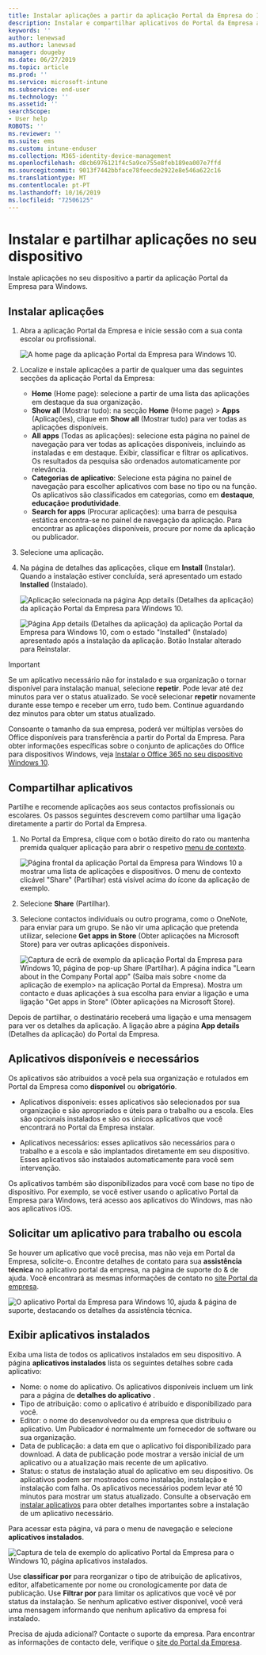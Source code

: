 ```yaml
---
title: Instalar aplicações a partir da aplicação Portal da Empresa do Intune para Windows
description: Instalar e compartilhar aplicativos do Portal da Empresa aplicativo para Windows
keywords: ''
author: lenewsad
ms.author: lanewsad
manager: dougeby
ms.date: 06/27/2019
ms.topic: article
ms.prod: ''
ms.service: microsoft-intune
ms.subservice: end-user
ms.technology: ''
ms.assetid: ''
searchScope:
- User help
ROBOTS: ''
ms.reviewer: ''
ms.suite: ems
ms.custom: intune-enduser
ms.collection: M365-identity-device-management
ms.openlocfilehash: d8cb6976121f4c5a9ce755e8feb189ea007e7ffd
ms.sourcegitcommit: 9013f7442bbface78feecde2922e8e546a622c16
ms.translationtype: MT
ms.contentlocale: pt-PT
ms.lasthandoff: 10/16/2019
ms.locfileid: "72506125"
---
```

# <a name="install-and-share-apps-on-your-device"></a>Instalar e partilhar aplicações no seu dispositivo

Instale aplicações no seu dispositivo a partir da aplicação Portal da Empresa para Windows.

## <a name="install-apps"></a>Instalar aplicações

1. Abra a aplicação Portal da Empresa e inicie sessão com a sua conta escolar ou profissional.  

    ![A home page da aplicação Portal da Empresa para Windows 10.](./media/RS1_AppDetailsPage_Installed_03.png)
2. Localize e instale aplicações a partir de qualquer uma das seguintes secções da aplicação Portal da Empresa:  

    * **Home** (Home page): selecione a partir de uma lista das aplicações em destaque da sua organização.  
    * **Show all** (Mostrar tudo): na secção **Home** (Home page)  > **Apps** (Aplicações), clique em **Show all** (Mostrar tudo) para ver todas as aplicações disponíveis.  
    * **All apps** (Todas as aplicações): selecione esta página no painel de navegação para ver todas as aplicações disponíveis, incluindo as instaladas e em destaque. Exibir, classificar e filtrar os aplicativos. Os resultados da pesquisa são ordenados automaticamente por relevância.  
    * **Categorias de aplicativo**: Selecione esta página no painel de navegação para escolher aplicativos com base no tipo ou na função. Os aplicativos são classificados em categorias, como em **destaque**, **educação**e **produtividade**.  
    * **Search for apps** (Procurar aplicações): uma barra de pesquisa estática encontra-se no painel de navegação da aplicação.  Para encontrar as aplicações disponíveis, procure por nome da aplicação ou publicador.  

3. Selecione uma aplicação.   
4. Na página de detalhes das aplicações, clique em **Install** (Instalar). Quando a instalação estiver concluída, será apresentado um estado **Installed** (Instalado).  

    ![Aplicação selecionada na página App details (Detalhes da aplicação) da aplicação Portal da Empresa para Windows 10.](./media/RS1_AppDetailsPage_Installed_02.png)  
    
    ![Página App details (Detalhes da aplicação) da aplicação Portal da Empresa para Windows 10, com o estado "Installed" (Instalado) apresentado após a instalação da aplicação. Botão Instalar alterado para Reinstalar.](./media/RS1_AppDetailsPage_Installed_01.png)    

> [!IMPORTANT]
> Se um aplicativo necessário não for instalado e sua organização o tornar disponível para instalação manual, selecione **repetir**. Pode levar até dez minutos para ver o status atualizado. Se você selecionar **repetir** novamente durante esse tempo e receber um erro, tudo bem. Continue aguardando dez minutos para obter um status atualizado.   

Consoante o tamanho da sua empresa, poderá ver múltiplas versões do Office disponíveis para transferência a partir do Portal da Empresa. Para obter informações específicas sobre o conjunto de aplicações do Office para dispositivos Windows, veja [Instalar o Office 365 no seu dispositivo Windows 10](./install-office-windows.md).

## <a name="share-apps"></a>Compartilhar aplicativos  
Partilhe e recomende aplicações aos seus contactos profissionais ou escolares. Os passos seguintes descrevem como partilhar uma ligação diretamente a partir do Portal da Empresa.

1. No Portal da Empresa, clique com o botão direito do rato ou mantenha premida qualquer aplicação para abrir o respetivo [menu de contexto](https://docs.microsoft.com//windows/uwp/design/controls-and-patterns/menus).  

    ![Página frontal da aplicação Portal da Empresa para Windows 10 a mostrar uma lista de aplicações e dispositivos. O menu de contexto clicável "Share" (Partilhar) está visível acima do ícone da aplicação de exemplo. ](./media/1808_ShareContext_CP_Windows.png)  

2. Selecione **Share** (Partilhar).
3. Selecione contactos individuais ou outro programa, como o OneNote, para enviar para um grupo. Se não vir uma aplicação que pretenda utilizar, selecione **Get apps in Store** (Obter aplicações na Microsoft Store) para ver outras aplicações disponíveis.  

    ![Captura de ecrã de exemplo da aplicação Portal da Empresa para Windows 10, página de pop-up Share (Partilhar). A página indica "Learn about <example app name> in the Company Portal app" (Saiba mais sobre <nome da aplicação de exemplo> na aplicação Portal da Empresa). Mostra um contacto e duas aplicações à sua escolha para enviar a ligação e uma ligação "Get apps in Store" (Obter aplicações na Microsoft Store). ](./media/1808_ShareApps_CP_Windows.png) 

Depois de partilhar, o destinatário receberá uma ligação e uma mensagem para ver os detalhes da aplicação. A ligação abre a página **App details** (Detalhes da aplicação) do Portal da Empresa. 

## <a name="available-and-required-apps"></a>Aplicativos disponíveis e necessários
Os aplicativos são atribuídos a você pela sua organização e rotulados em Portal da Empresa como **disponível** ou **obrigatório**. 

* Aplicativos disponíveis: esses aplicativos são selecionados por sua organização e são apropriados e úteis para o trabalho ou a escola. Eles são opcionais instalados e são os únicos aplicativos que você encontrará no Portal da Empresa instalar. 

* Aplicativos necessários: esses aplicativos são necessários para o trabalho e a escola e são implantados diretamente em seu dispositivo. Esses aplicativos são instalados automaticamente para você sem intervenção. 

Os aplicativos também são disponibilizados para você com base no tipo de dispositivo. Por exemplo, se você estiver usando o aplicativo Portal da Empresa para Windows, terá acesso aos aplicativos do Windows, mas não aos aplicativos iOS.

## <a name="request-an-app-for-work-or-school"></a>Solicitar um aplicativo para trabalho ou escola  
Se houver um aplicativo que você precisa, mas não veja em Portal da Empresa, solicite-o. Encontre detalhes de contato para sua **assistência técnica** no aplicativo portal da empresa, na página de suporte do & de ajuda. Você encontrará as mesmas informações de contato no [site Portal da empresa](https://go.microsoft.com/fwlink/?linkid=2010980).    

  ![O aplicativo Portal da Empresa para Windows 10, ajuda & página de suporte, destacando os detalhes da assistência técnica. ](./media/1812_UCP_Help_Support_helpdesk.png)  

## <a name="view-installed-apps"></a>Exibir aplicativos instalados  
Exiba uma lista de todos os aplicativos instalados em seu dispositivo. A página **aplicativos instalados** lista os seguintes detalhes sobre cada aplicativo:

* Nome: o nome do aplicativo. Os aplicativos disponíveis incluem um link para a página de **detalhes do aplicativo** .
* Tipo de atribuição: como o aplicativo é atribuído e disponibilizado para você. 
* Editor: o nome do desenvolvedor ou da empresa que distribuiu o aplicativo. Um Publicador é normalmente um fornecedor de software ou sua organização.  
* Data de publicação: a data em que o aplicativo foi disponibilizado para download. A data de publicação pode mostrar a versão inicial de um aplicativo ou a atualização mais recente de um aplicativo.
* Status: o status de instalação atual do aplicativo em seu dispositivo. Os aplicativos podem ser mostrados como instalação, instalação e instalação com falha. Os aplicativos necessários podem levar até 10 minutos para mostrar um status atualizado. Consulte a observação em [instalar aplicativos](#install-apps) para obter detalhes importantes sobre a instalação de um aplicativo necessário. 

Para acessar esta página, vá para o menu de navegação e selecione **aplicativos instalados**. 

  ![Captura de tela de exemplo do aplicativo Portal da Empresa para o Windows 10, página aplicativos instalados. ](./media/installed-apps-cp-1906.png)  


Use **classificar por** para reorganizar o tipo de atribuição de aplicativos, editor, alfabeticamente por nome ou cronologicamente por data de publicação. Use **Filtrar por** para limitar os aplicativos que você vê por status da instalação.  Se nenhum aplicativo estiver disponível, você verá uma mensagem informando que nenhum aplicativo da empresa foi instalado.  

Precisa de ajuda adicional? Contacte o suporte da empresa. Para encontrar as informações de contacto dele, verifique o [site do Portal da Empresa](https://go.microsoft.com/fwlink/?linkid=2010980).  
